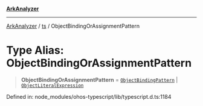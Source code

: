 [**ArkAnalyzer**](../../../../README.md)

***

[ArkAnalyzer](../../../../globals.md) / [ts](../README.md) / ObjectBindingOrAssignmentPattern

# Type Alias: ObjectBindingOrAssignmentPattern

> **ObjectBindingOrAssignmentPattern** = [`ObjectBindingPattern`](../interfaces/ObjectBindingPattern.md) \| [`ObjectLiteralExpression`](../interfaces/ObjectLiteralExpression.md)

Defined in: node\_modules/ohos-typescript/lib/typescript.d.ts:1184
